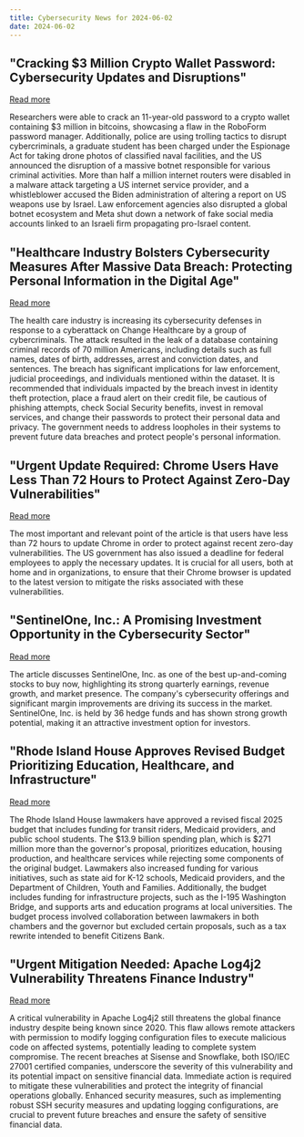```yaml
---
title: Cybersecurity News for 2024-06-02
date: 2024-06-02
---
```


## "Cracking $3 Million Crypto Wallet Password: Cybersecurity Updates and Disruptions"
[Read more](https://www.wired.com/story/mysterious-hack-600000-routers-destroyed/)

Researchers were able to crack an 11-year-old password to a crypto wallet containing $3 million in bitcoins, showcasing a flaw in the RoboForm password manager. Additionally, police are using trolling tactics to disrupt cybercriminals, a graduate student has been charged under the Espionage Act for taking drone photos of classified naval facilities, and the US announced the disruption of a massive botnet responsible for various criminal activities. More than half a million internet routers were disabled in a malware attack targeting a US internet service provider, and a whistleblower accused the Biden administration of altering a report on US weapons use by Israel. Law enforcement agencies also disrupted a global botnet ecosystem and Meta shut down a network of fake social media accounts linked to an Israeli firm propagating pro-Israel content.

## "Healthcare Industry Bolsters Cybersecurity Measures After Massive Data Breach: Protecting Personal Information in the Digital Age"
[Read more](https://www.foxnews.com/tech/massive-criminal-records-leak-exposes-70-million-americans-personal-information)

The health care industry is increasing its cybersecurity defenses in response to a cyberattack on Change Healthcare by a group of cybercriminals. The attack resulted in the leak of a database containing criminal records of 70 million Americans, including details such as full names, dates of birth, addresses, arrest and conviction dates, and sentences. The breach has significant implications for law enforcement, judicial proceedings, and individuals mentioned within the dataset. It is recommended that individuals impacted by the breach invest in identity theft protection, place a fraud alert on their credit file, be cautious of phishing attempts, check Social Security benefits, invest in removal services, and change their passwords to protect their personal data and privacy. The government needs to address loopholes in their systems to prevent future data breaches and protect people's personal information.

## "Urgent Update Required: Chrome Users Have Less Than 72 Hours to Protect Against Zero-Day Vulnerabilities"
[Read more](https://www.forbes.com/sites/zakdoffman/2024/06/01/google-chrome-warning-72-hours-to-update-or-delete-your-browser/)

The most important and relevant point of the article is that users have less than 72 hours to update Chrome in order to protect against recent zero-day vulnerabilities. The US government has also issued a deadline for federal employees to apply the necessary updates. It is crucial for all users, both at home and in organizations, to ensure that their Chrome browser is updated to the latest version to mitigate the risks associated with these vulnerabilities.

## "SentinelOne, Inc.: A Promising Investment Opportunity in the Cybersecurity Sector"
[Read more](https://finance.yahoo.com/news/hedge-funds-bullish-coming-cyber-015442735.html)

The article discusses SentinelOne, Inc. as one of the best up-and-coming stocks to buy now, highlighting its strong quarterly earnings, revenue growth, and market presence. The company's cybersecurity offerings and significant margin improvements are driving its success in the market. SentinelOne, Inc. is held by 36 hedge funds and has shown strong growth potential, making it an attractive investment option for investors.

## "Rhode Island House Approves Revised Budget Prioritizing Education, Healthcare, and Infrastructure"
[Read more](https://rhodeislandcurrent.com/2024/05/31/education-housing-and-health-care-come-out-on-top-in-lawmakers-revised-fiscal-2025-budget/)

The Rhode Island House lawmakers have approved a revised fiscal 2025 budget that includes funding for transit riders, Medicaid providers, and public school students. The $13.9 billion spending plan, which is $271 million more than the governor's proposal, prioritizes education, housing production, and healthcare services while rejecting some components of the original budget. Lawmakers also increased funding for various initiatives, such as state aid for K-12 schools, Medicaid providers, and the Department of Children, Youth and Families. Additionally, the budget includes funding for infrastructure projects, such as the I-195 Washington Bridge, and supports arts and education programs at local universities. The budget process involved collaboration between lawmakers in both chambers and the governor but excluded certain proposals, such as a tax rewrite intended to benefit Citizens Bank.

## "Urgent Mitigation Needed: Apache Log4j2 Vulnerability Threatens Finance Industry"
[Read more](https://securityaffairs.com/163984/hacking/critical-apache-log4j2-flaw-still-threatens-global-finance.html)

A critical vulnerability in Apache Log4j2 still threatens the global finance industry despite being known since 2020. This flaw allows remote attackers with permission to modify logging configuration files to execute malicious code on affected systems, potentially leading to complete system compromise. The recent breaches at Sisense and Snowflake, both ISO/IEC 27001 certified companies, underscore the severity of this vulnerability and its potential impact on sensitive financial data. Immediate action is required to mitigate these vulnerabilities and protect the integrity of financial operations globally. Enhanced security measures, such as implementing robust SSH security measures and updating logging configurations, are crucial to prevent future breaches and ensure the safety of sensitive financial data.

